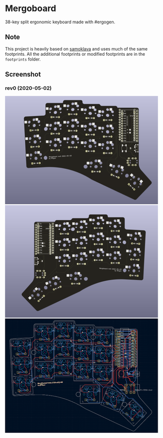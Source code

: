 # Mergoboard

38-key split ergonomic keyboard made with #ergogen.
## Note
This project is heavily based on [samoklava](https://github.com/soundmonster/samoklava) and uses much of the same footprints.
All the additional footprints or modified footprints are in the `footprints` folder.

## Screenshot
### rev0 (2020-05-02)
![](./rev0/pcb_render_left.png)
![](./rev0/pcb_render_right.png)
![](./rev0/pcb.png)